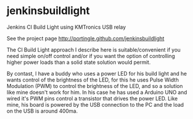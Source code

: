 jenkinsbuildlight
=================

Jenkins CI Build Light using KMTronics USB relay

See the project page http://portingle.github.com/jenkinsbuildlight

The CI Build Light approach I describe here is suitable/convenient if you need simple on/off control and/or if you want the option of controlling higher power loads than a solid state solution would permit.

By contast, I have a buddy who uses a power LED for his build light and he wants control of the brightness of the LED, for this he uses Pulse Width Modulation (PWM) to control the brightness of the LED, and so 
a solution like mine doesn't work for him. In his case he has used a Arduino UNO and wired it's PWM pins control a transistor that drives the power LED.
Like mine, his board is powered by the USB connection to the PC and the load on the USB is around 400ma.